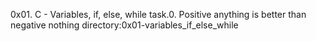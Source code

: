 0x01. C - Variables, if, else, while
task.0. Positive anything is better than negative nothing
directory:0x01-variables_if_else_while

